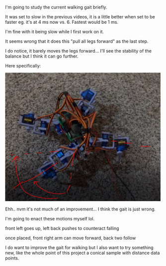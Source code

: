 I'm going to study the current walking gait briefly.

It was set to slow in the previous videos, it is a little better when set to be faster eg. it's at 4 ms now vs. 6.
Fastest would be 1 ms.

I'm fine with it being slow while I first work on it.

It seems wrong that it does this "pull all legs forward" as the last step.

I do notice, it barely moves the legs forward... I'll see the stability of the balance but I think it can go further.

Here specifically:

<img src="./media/01-12-2022--100-percent-of-our-brains.JPG" width="500">

Ehh.. nvm it's not much of an improvement... I think the gait is just wrong.

I'm going to enact these motions myself lol.

front left goes up, left back pushes to counteract falling

once placed, front right arm can move forward, back two follow

I do want to improve the gait for walking but I also want to try something new, like the whole point of this project a conical sample with distance data points.

